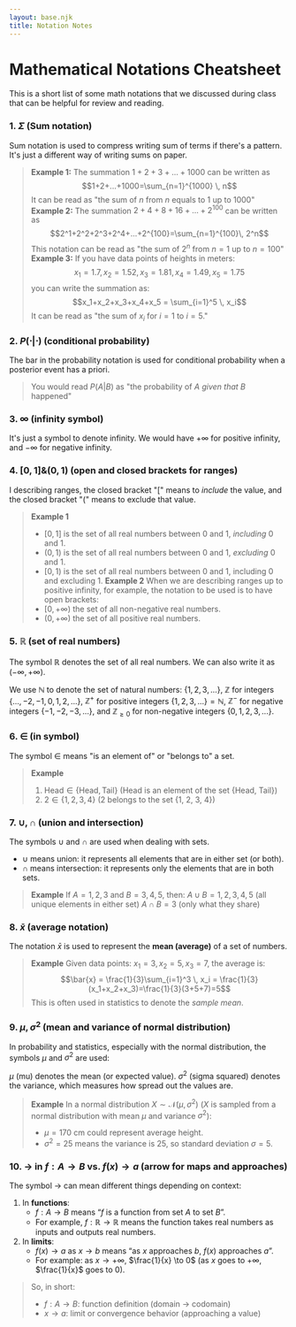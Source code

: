 ```yaml
---
layout: base.njk
title: Notation Notes
---
```


# Mathematical Notations Cheatsheet

This is a short list of some math notations that we discussed during class that can be helpful for review and reading.

### 1. $\Sigma$ (Sum notation)
Sum notation is used to compress writing sum of terms if there's a pattern. It's just a different way of writing sums on paper.

> **Example 1:**
> The summation $1+2+3+...+1000$ can be written as 
> $$1+2+...+1000=\sum_{n=1}^{1000} \, n$$
> It can be read as "the sum of $n$ from $n$ equals to 1 up to 1000"
> **Example 2:**
> The summation $2+4+8+16+...+2^{100}$ can be written as
> $$2^1+2^2+2^3+2^4+...+2^{100}=\sum_{n=1}^{100}\, 2^n$$
> This notation can be read as "the sum of $2^n$ from $n=1$ up to $n=100$"
> **Example 3:**
> If you have data points of heights in meters:
> $$x_1=1.7, x_2=1.52, x_3=1.81, x_4=1.49, x_5=1.75$$
> you can write the summation as:
> $$x_1+x_2+x_3+x_4+x_5 = \sum_{i=1}^5 \, x_i$$
> It can be read as "the sum of $x_i$ for $i=1$ to $i=5$."


### 2. $P(\cdot | \cdot)$ (conditional probability)
The bar in the probability notation is used for conditional probability when a posterior event has a priori. 

> You would read $P(A|B)$ as "the probability of $A$ *given that* $B$ happened"

### 3. $\infty$ (infinity symbol)
It's just a symbol to denote infinity. We would have $+\infty$ for positive infinity, and $-\infty$ for negative infinity. 

### 4. $[0,1] \& (0,1)$ (open and closed brackets for ranges)
I describing ranges, the closed bracket "$[$" means to *include* the value, and the closed bracket "$($" means to exclude that value.

> **Example 1**
> - $[0, 1]$ is the set of all real numbers between 0 and 1, *including* 0 and 1.
> - $(0, 1)$ is the set of all real numbers between 0 and 1, *excluding* 0 and 1.
> - $[0, 1)$ is the set of all real numbers between 0 and 1, including 0 and excluding 1.
> **Example 2**
> When we are describing ranges up to positive infinity, for example, the notation to be used is to have open brackets: 
> - $[0, +\infty)$ the set of all non-negative real numbers.
> - $(0, +\infty)$ the set of all positive real numbers.

### 5. $\mathbb{R}$ (set of real numbers)
The symbol $\mathbb{R}$ denotes the set of all real numbers. We can also write it as $(-\infty, +\infty)$. 

We use $\mathbb{N}$ to denote the set of natural numbers: $\{1, 2, 3, ...\}$, 
$\mathbb{Z}$ for integers $\{...,-2,-1,0,1,2,...\}$, 
$\mathbb{Z}^+$ for positive integers $\{1, 2, 3, ...\}=\mathbb{N}$, 
$\mathbb{Z}^-$ for negative integers $\{-1, -2, -3, ...\}$, and 
$\mathbb{Z}_{\ge 0}$ for non-negative integers $\{0, 1, 2, 3, ...\}$. 

### 6. $\in$ (in symbol)
The symbol $\in$ means "is an element of" or "belongs to" a set.

> **Example**
> 1. $\text{Head} \in \{\text{Head}, \text{Tail}\}$ (Head is an element of the set {Head, Tail})
> 2. $2 \in \{1, 2, 3, 4\}$ (2 belongs to the set {1, 2, 3, 4})

### 7. $\cup, \cap$ (union and intersection)
The symbols $\cup$ and $\cap$ are used when dealing with sets.

- $\cup$ means union: it represents all elements that are in either set (or both).
- $\cap$ means intersection: it represents only the elements that are in both sets.

> **Example**
> If $A = {1, 2, 3}$ and $B = {3, 4, 5}$, then:
> $A \cup B = {1, 2, 3, 4, 5}$ (all unique elements in either set)
> $A \cap B = {3}$ (only what they share)

### 8. $\bar{x}$ (average notation)
The notation $\bar{x}$ is used to represent the **mean (average)** of a set of numbers.

> **Example**
> Given data points: $x_1=3, x_2=5, x_3=7$, the average is:
> $$\bar{x} = \frac{1}{3}\sum_{i=1}^3 \, x_i = \frac{1}{3}(x_1+x_2+x_3)=\frac{1}{3}(3+5+7)=5$$
> This is often used in statistics to denote the *sample mean*.

### 9. $\mu, \sigma^2$ (mean and variance of normal distribution)
In probability and statistics, especially with the normal distribution, the symbols $\mu$ and $\sigma^2$ are used:

$\mu$ (mu) denotes the mean (or expected value).
$\sigma^2$ (sigma squared) denotes the variance, which measures how spread out the values are.

> **Example**
> In a normal distribution $X \sim \mathcal{N}(\mu, \sigma^2)$ ($X$ is sampled from a normal distribution with mean $\mu$ and variance $\sigma^2$): 
> - $\mu = 170$ cm could represent average height.      
> - $\sigma^2 = 25$ means the variance is 25, so standard deviation $\sigma = 5$.

### 10. $\to$ in $f:A \to B$ vs. $f(x)\to a$ (arrow for maps and approaches)
The symbol $\to$ can mean different things depending on context:

1. In **functions**:    
    - $f: A \to B$ means “$f$ is a function from set $A$ to set $B$”.
    - For example, $f: \mathbb{R} \to \mathbb{R}$ means the function takes real numbers as inputs and outputs real numbers.
2. In **limits**:
    - $f(x) \to a$ as $x \to b$ means “as $x$ approaches $b$, $f(x)$ approaches $a$”.
    - For example: as $x \to +\infty$, $\frac{1}{x} \to 0$  (as $x$ goes to $+\infty$, $\frac{1}{x}$ goes to $0$).

> So, in short:
> - $f: A \to B$: function definition (domain → codomain) 
> - $x \to a$: limit or convergence behavior (approaching a value)